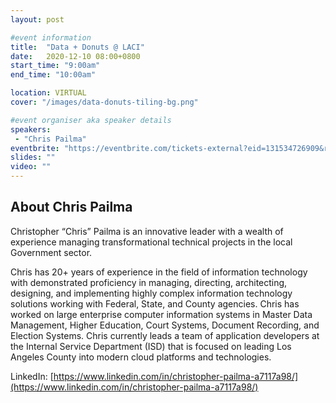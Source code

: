 ```yaml
---
layout: post

#event information
title:  "Data + Donuts @ LACI"
date:   2020-12-10 08:00+0800
start_time: "9:00am"
end_time: "10:00am"

location: VIRTUAL
cover: "/images/data-donuts-tiling-bg.png"

#event organiser aka speaker details
speakers: 
 - "Chris Pailma"
eventbrite: "https://eventbrite.com/tickets-external?eid=131534726909&ref=etckt"
slides: ""
video: ""
---
```

## About Chris Pailma

Christopher “Chris” Pailma is an innovative leader with a wealth of experience managing transformational technical projects in the local Government sector. 

Chris has 20+ years of experience in the field of information technology with demonstrated proficiency in managing, directing, architecting, designing, and implementing highly complex information technology solutions working with Federal, State, and County agencies. Chris has worked on large enterprise computer information systems in Master Data Management, Higher Education, Court Systems, Document Recording, and Election Systems. Chris currently leads a team of application developers at the Internal Service Department (ISD) that is focused on leading Los Angeles County into modern cloud platforms and technologies.

LinkedIn: [https://www.linkedin.com/in/christopher-pailma-a7117a98/](https://www.linkedin.com/in/christopher-pailma-a7117a98/)